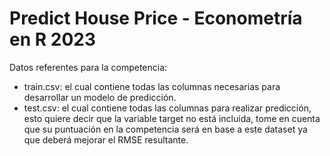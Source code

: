 # Predict House Price - Econometría en R 2023

Datos referentes para la competencia:

* train.csv: el cual contiene todas las columnas necesarias para desarrollar un modelo de predicción.
* test.csv: el cual contiene todas las columnas para realizar predicción, esto quiere decir que la variable target no está incluida, tome en cuenta que su puntuación en la competencia será en base a este dataset ya que deberá mejorar el RMSE resultante.

